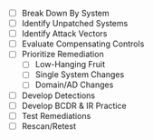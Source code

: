 - [ ] Break Down By System
- [ ] Identify Unpatched Systems
- [ ] Identify Attack Vectors 
- [ ] Evaluate Compensating Controls
- [ ] Prioritize Remediation 
	- [ ] Low-Hanging Fruit
	- [ ] Single System Changes
	- [ ] Domain/AD Changes
- [ ] Develop Detections 
- [ ] Develop BCDR & IR Practice
- [ ] Test Remediations
- [ ] Rescan/Retest 